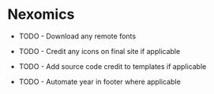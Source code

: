 # Nexomics

* TODO - Download any remote fonts

* TODO - Credit any icons on final site if applicable

* TODO - Add source code credit to templates if applicable

* TODO - Automate year in footer where applicable
